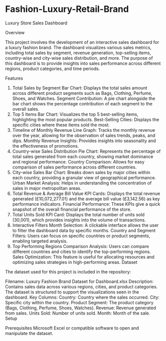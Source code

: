 # Fashion-Luxury-Retail-Brand
Luxury Store Sales Dashboard

Overview

This project involves the development of an interactive sales dashboard for a luxury fashion brand. The dashboard visualizes various sales metrics, including total sales by segment, revenue generation, top-selling items, country-wise and city-wise sales distribution, and more. The purpose of this dashboard is to provide insights into sales performance across different regions, product categories, and time periods.

Features

1. Total Sales by Segment
Bar Chart: Displays the total sales amount across different product segments such as Bags, Clothing, Perfume, Shoes, and Watches.
Segment Contribution: A pie chart alongside the bar chart shows the percentage contribution of each segment to the overall sales.
2. Top 5 Items
Bar Chart: Visualizes the top 5 best-selling items, highlighting the most popular products.
Best-Selling Cities: Displays the specific cities where these items sold the most.
3. Timeline of Monthly Revenue
Line Graph: Tracks the monthly revenue over the year, allowing for the observation of sales trends, peaks, and dips.
Monthly Revenue Insights: Provides insights into seasonality and the effectiveness of promotions.
4. Country-wise Sales Distribution
Pie Chart: Represents the percentage of total sales generated from each country, showing market dominance and regional performance.
Country Comparison: Allows for easy comparison of sales performance across different countries.
5. City-wise Sales
Bar Chart: Breaks down sales by major cities within each country, providing a granular view of geographical performance.
Urban Market Analysis: Helps in understanding the concentration of sales in major metropolitan areas.
6. Total Revenue & Average Bill Value
KPI Cards: Displays the total revenue generated (£10,072,277.01) and the average bill value (£3,142.56) as key performance indicators.
Financial Performance: These KPIs give a quick snapshot of the overall financial performance of the store.
7. Total Units Sold
KPI Card: Displays the total number of units sold (30,001), which provides insights into the volume of transactions.
8. Interactive Filters
Month Selection: A clickable interface allows the user to filter the dashboard data by specific months.
Country and Segment Filters: Users can focus on specific countries or product segments, enabling targeted analysis.
9. Top Performing Regions
Comparison Analysis: Users can compare different countries and cities to identify the top-performing regions.
Sales Optimization: This feature is useful for allocating resources and optimizing sales strategies in high-performing areas.
Dataset

The dataset used for this project is included in the repository:

Filename: Luxury Fashion Brand Dataset for Dashboard.xlsx
Description: Contains sales data across various regions, cities, and product categories. The dataset is structured to support the visualizations seen in the dashboard.
Key Columns:
Country: Country where the sales occurred.
City: Specific city within the country.
Product Segment: The product category (Bags, Clothing, Perfume, Shoes, Watches).
Revenue: Revenue generated from sales.
Units Sold: Number of units sold.
Month: Month of the sale.
Setup

Prerequisites
Microsoft Excel or compatible software to open and manipulate the dataset.
